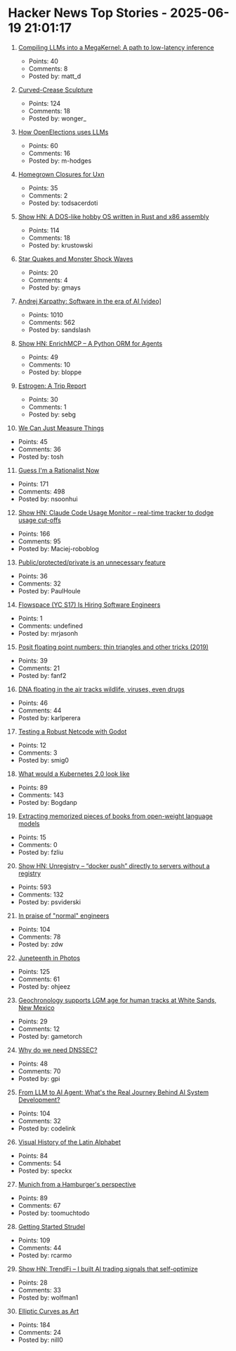 # Hacker News Top Stories - 2025-06-19 21:01:17

1. [Compiling LLMs into a MegaKernel: A path to low-latency inference](https://zhihaojia.medium.com/compiling-llms-into-a-megakernel-a-path-to-low-latency-inference-cf7840913c17)
   - Points: 40
   - Comments: 8
   - Posted by: matt_d

2. [Curved-Crease Sculpture](https://erikdemaine.org/curved/)
   - Points: 124
   - Comments: 18
   - Posted by: wonger_

3. [How OpenElections uses LLMs](https://thescoop.org/archives/2025/06/09/how-openelections-uses-llms/index.html)
   - Points: 60
   - Comments: 16
   - Posted by: m-hodges

4. [Homegrown Closures for Uxn](https://krzysckh.org/b/Homegrown-closures-for-uxn.html)
   - Points: 35
   - Comments: 2
   - Posted by: todsacerdoti

5. [Show HN: A DOS-like hobby OS written in Rust and x86 assembly](https://github.com/krustowski/rou2exOS)
   - Points: 114
   - Comments: 18
   - Posted by: krustowski

6. [Star Quakes and Monster Shock Waves](https://www.caltech.edu/about/news/star-quakes-and-monster-shock-waves)
   - Points: 20
   - Comments: 4
   - Posted by: gmays

7. [Andrej Karpathy: Software in the era of AI [video]](https://www.youtube.com/watch?v=LCEmiRjPEtQ)
   - Points: 1010
   - Comments: 562
   - Posted by: sandslash

8. [Show HN: EnrichMCP – A Python ORM for Agents](https://github.com/featureform/enrichmcp)
   - Points: 49
   - Comments: 10
   - Posted by: bloppe

9. [Estrogen: A Trip Report](https://smoothbrains.net/posts/2025-06-15-estrogen.html)
   - Points: 30
   - Comments: 1
   - Posted by: sebg

10. [We Can Just Measure Things](https://lucumr.pocoo.org/2025/6/17/measuring/)
   - Points: 45
   - Comments: 36
   - Posted by: tosh

11. [Guess I'm a Rationalist Now](https://scottaaronson.blog/?p=8908)
   - Points: 171
   - Comments: 498
   - Posted by: nsoonhui

12. [Show HN: Claude Code Usage Monitor – real-time tracker to dodge usage cut-offs](https://github.com/Maciek-roboblog/Claude-Code-Usage-Monitor)
   - Points: 166
   - Comments: 95
   - Posted by: Maciej-roboblog

13. [Public/protected/private is an unnecessary feature](https://catern.com/private.html)
   - Points: 36
   - Comments: 32
   - Posted by: PaulHoule

14. [Flowspace (YC S17) Is Hiring Software Engineers](https://flowspace.applytojob.com/apply/6oDtY2q6E9/Software-Engineer-II)
   - Points: 1
   - Comments: undefined
   - Posted by: mrjasonh

15. [Posit floating point numbers: thin triangles and other tricks (2019)](http://marc-b-reynolds.github.io/math/2019/02/06/Posit1.html)
   - Points: 39
   - Comments: 21
   - Posted by: fanf2

16. [DNA floating in the air tracks wildlife, viruses, even drugs](https://www.sciencedaily.com/releases/2025/06/250603114822.htm)
   - Points: 46
   - Comments: 44
   - Posted by: karlperera

17. [Testing a Robust Netcode with Godot](https://studios.ptilouk.net/little-brats/blog/2024-10-23_netcode.html)
   - Points: 12
   - Comments: 3
   - Posted by: smig0

18. [What would a Kubernetes 2.0 look like](https://matduggan.com/what-would-a-kubernetes-2-0-look-like/)
   - Points: 89
   - Comments: 143
   - Posted by: Bogdanp

19. [Extracting memorized pieces of books from open-weight language models](https://arxiv.org/abs/2505.12546)
   - Points: 15
   - Comments: 0
   - Posted by: fzliu

20. [Show HN: Unregistry – “docker push” directly to servers without a registry](https://github.com/psviderski/unregistry)
   - Points: 593
   - Comments: 132
   - Posted by: psviderski

21. [In praise of "normal" engineers](https://charity.wtf/2025/06/19/in-praise-of-normal-engineers/)
   - Points: 104
   - Comments: 78
   - Posted by: zdw

22. [Juneteenth in Photos](https://texashighways.com/travel-news/the-history-of-juneteenth-in-photos/)
   - Points: 125
   - Comments: 61
   - Posted by: ohjeez

23. [Geochronology supports LGM age for human tracks at White Sands, New Mexico](https://www.science.org/doi/10.1126/sciadv.adv4951)
   - Points: 29
   - Comments: 12
   - Posted by: gametorch

24. [Why do we need DNSSEC?](https://howdnssec.works/why-do-we-need-dnssec/)
   - Points: 48
   - Comments: 70
   - Posted by: gpi

25. [From LLM to AI Agent: What's the Real Journey Behind AI System Development?](https://www.codelink.io/blog/post/ai-system-development-llm-rag-ai-workflow-agent)
   - Points: 104
   - Comments: 32
   - Posted by: codelink

26. [Visual History of the Latin Alphabet](https://uclab.fh-potsdam.de/arete/en)
   - Points: 84
   - Comments: 54
   - Posted by: speckx

27. [Munich from a Hamburger's perspective](https://mertbulan.com/2025/06/14/munich-from-a-hamburgers-perspective/)
   - Points: 89
   - Comments: 67
   - Posted by: toomuchtodo

28. [Getting Started Strudel](https://strudel.cc/workshop/getting-started/)
   - Points: 109
   - Comments: 44
   - Posted by: rcarmo

29. [Show HN: TrendFi – I built AI trading signals that self-optimize](https://trend.fi)
   - Points: 28
   - Comments: 33
   - Posted by: wolfman1

30. [Elliptic Curves as Art](https://elliptic-curves.art/)
   - Points: 184
   - Comments: 24
   - Posted by: nill0

